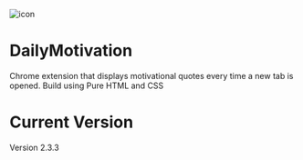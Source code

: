 ![icon](https://cloud.githubusercontent.com/assets/19475663/24636063/29055c2c-189d-11e7-9d4e-cd0a1798cf67.png)
# DailyMotivation
Chrome extension that displays motivational quotes every time a new tab is opened.
Build using Pure HTML and CSS
# Current Version
Version 2.3.3
